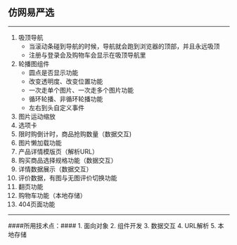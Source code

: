 ﻿## **仿网易严选** ##


----------

 1. 吸顶导航
    * 当滚动条碰到导航的时候，导航就会跑到浏览器的顶部，并且永远吸顶
    * 注册与登录会及购物车会显示在吸顶导航里
 2. 轮播图组件
    * 圆点是否显示功能
	* 改变透明度、改变位置功能
	* 一次走单个图片、一次走多个图片功能
	* 循环轮播、非循环轮播功能
	* 左右到头自定义事件
 3. 图片运动缩放 
 4. 选项卡
 5. 限时购倒计时，商品抢购数量（数据交互)
 6. 图片懒加载功能
 7. 产品详情模版页（解析URL）
 8. 购买商品选择规格功能（数据交互）
 9. 详情数据展示（数据交互）
 10. 评价数据，有图与无图评价切换功能
 11. 翻页功能
 12. 购物车功能（本地存储）
 13. 404页面功能
 

----------

####所用技术点：####
    1. 面向对象
	2. 组件开发
	3. 数据交互
	4. URL解析
	5. 本地存储

  
 

 
